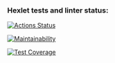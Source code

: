 ### Hexlet tests and linter status:
[![Actions Status](https://github.com/m1chendi/frontend-project-46/workflows/hexlet-check/badge.svg)](https://github.com/m1chendi/frontend-project-46/actions)

[![Maintainability](https://api.codeclimate.com/v1/badges/f2749a289ba383eaebbc/maintainability)](https://codeclimate.com/github/m1chendi/frontend-project-46/maintainability)

[![Test Coverage](https://api.codeclimate.com/v1/badges/f2749a289ba383eaebbc/test_coverage)](https://codeclimate.com/github/m1chendi/frontend-project-46/test_coverage)